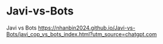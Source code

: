 # Javi-vs-Bots
Javi vs Bots
https://nhanbin2024.github.io/Javi-vs-Bots/javi_cop_vs_bots_index.html?utm_source=chatgpt.com
